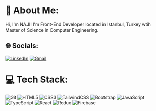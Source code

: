 # 💫 About Me:  
Hi, I'm NAJI!
I'm Front-End Developer located in Istanbul, Turkey wtih Master of Science in Computer Engineering.

## 🌐 Socials:
[![LinkedIn](https://img.shields.io/badge/LinkedIn-%230077B5.svg?logo=linkedin&logoColor=white)](https://www.linkedin.com/in/naji-alhusami-b629b01a4/) 
[![Gmail](https://img.shields.io/badge/-najihussami@gmail.com-0077B5?style=flat-square&logo=Outlook&logoColor=white)](https://mailto:najihussami@gmail.com)


# 💻 Tech Stack:

  ![Git](https://img.shields.io/badge/Git-E84D31.svg?style=for-the-badge&logo=git&logoColor=ffffff)
  ![HTML5](https://img.shields.io/badge/HTML5-%23E44D27.svg?style=for-the-badge&logo=html5&logoColor=ffffff)
  ![CSS3](https://img.shields.io/badge/CSS3-%231572B6.svg?style=for-the-badge&logo=css3)
  ![TailwindCSS](https://img.shields.io/badge/tailwindcss-%2338B2AC.svg?style=for-the-badge&logo=tailwind-css&logoColor=white) 
  ![Bootstrap](https://img.shields.io/badge/Bootstrap-%2338B2AC.svg?style=for-the-badge&logo=bootstrap&logoColor=white) 
  ![JavaScript](https://img.shields.io/badge/javascript-%23323330.svg?style=for-the-badge&logo=javascript&logoColor=%23F7DF1E)
  ![TypeScript](https://img.shields.io/badge/typescript-%23007ACC.svg?style=for-the-badge&logo=typescript&logoColor=white)
  ![React](https://img.shields.io/badge/react-%2320232a.svg?style=for-the-badge&logo=react&logoColor=%2361DAFB)
  ![Redux](https://img.shields.io/badge/redux-%23593d88.svg?style=for-the-badge&logo=redux&logoColor=white)
  ![Firebase](https://img.shields.io/badge/firebase-%23039BE5.svg?style=for-the-badge&logo=firebase) 
